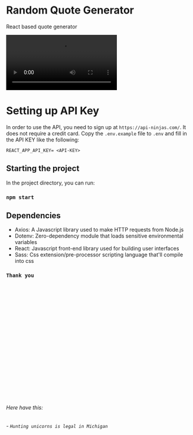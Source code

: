 # Random Quote Generator

React based quote generator

![Video of app usage](https://github.com/Alvintol/random-quote-generator/blob/master/public/Screen%20Recording%202022-06-03%20at%2021.54.28.mov)

# Setting up API Key 

In order to use the API, you need to sign up at `https://api-ninjas.com/`. It does not require a credit card. 
Copy the `.env.example` file to `.env` and fill in the API KEY like the following:

```
REACT_APP_API_KEY= <API-KEY>
```

## Starting the project

In the project directory, you can run:

### `npm start`

## Dependencies

 - Axios: A Javascript library used to make HTTP requests from Node.js   
 - Dotenv: Zero-dependency module that loads sensitive environmental variables
 - React: Javascript front-end library used for building user interfaces 
 - Sass: Css extension/pre-processor scripting language that'll compile into css

### `Thank you`























<br>
<br>
<br>
<br>
<br>
<br>
<br>
<br>
<br>
<br>
<br>
<br>
<br>
<br>
<br>
<br>
<br>
<br>


###### Here have this:
###### - `Hunting unicorns is legal in Michigan`